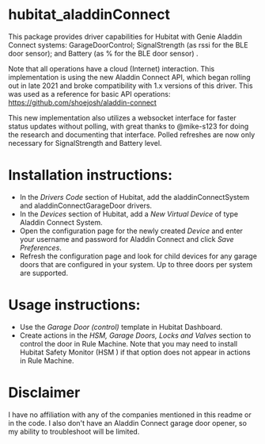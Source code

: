 # hubitat_aladdinConnect

This package provides driver capabilities for Hubitat with Genie Aladdin Connect systems: GarageDoorControl; SignalStrength (as rssi for the BLE door sensor); and Battery (as % for the BLE door sensor) .

Note that all operations have a cloud (Internet) interaction. This implementation is using the new Aladdin Connect API, which began rolling out in late 2021 and broke compatibility with 1.x versions of this driver.  This was used as a reference for basic API operations: https://github.com/shoejosh/aladdin-connect

This new implementation also utilizes a websocket interface for faster status updates without polling, with great thanks to @mike-s123 for doing the research and documenting that interface.  Polled refreshes are now only necessary for SignalStrength and Battery level.

# Installation instructions:

* In the *Drivers Code* section of Hubitat, add the aladdinConnectSystem and aladdinConnectGarageDoor drivers.
* In the *Devices* section of Hubitat, add a *New Virtual Device* of type Aladdin Connect System.
* Open the configuration page for the newly created *Device* and enter your username and password for Aladdin Connect and click *Save Preferences*.
* Refresh the configuration page and look for child devices for any garage doors that are configured in your system.  Up to three doors per system are supported.

# Usage instructions:

* Use the *Garage Door (control)* template in Hubitat Dashboard.
* Create actions in the *HSM, Garage Doors, Locks and Valves* section to control the door in Rule Machine.  Note that you may need to install Hubitat Safety Monitor (HSM ) if that option does not appear in actions in Rule Machine.

# Disclaimer

I have no affiliation with any of the companies mentioned in this readme or in the code.  I also don't have an Aladdin Connect garage door opener, so my ability to troubleshoot will be limited.
